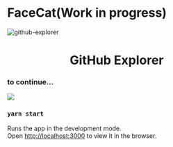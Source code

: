 # FaceCat(Work in progress)

![github-explorer](https://raw.githubusercontent.com/mouracamila/faceCat/master/assets/faceCat.gif)

<h1 align="center">
GitHub Explorer
</h1>

### to continue...

![](https://media.giphy.com/media/LmNwrBhejkK9EFP504/giphy.gif)

### `yarn start`

Runs the app in the development mode.<br />
Open [http://localhost:3000](http://localhost:3000) to view it in the browser.
